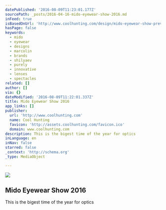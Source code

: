 ```yaml
---
datePublished: '2016-08-09T11:23:01.177Z'
sourcePath: _posts/2016-04-16-mido-eyewear-show-2016.md
inFeed: true
isBasedOnUrl: 'http://www.coolhunting.com/design/mido-eyewear-show-preview-milan'
hasPage: false
keywords:
  - mido
  - eyewear
  - designs
  - marcolin
  - brands
  - shilyaev
  - purely
  - innovative
  - lenses
  - spectacles
related: []
author: []
via: {}
dateModified: '2016-08-09T11:22:01.337Z'
title: Mido Eyewear Show 2016
app_links: []
publisher:
  url: 'http://www.coolhunting.com'
  name: Cool Hunting
  favicon: 'http://assets.coolhunting.com/favicon.ico'
  domain: www.coolhunting.com
description: This is the bigest time of the year for optics
inLanguage: en
inNav: false
starred: false
_context: 'http://schema.org'
_type: MediaObject

---
```

<article style=""><img src="https://s3-us-west-2.amazonaws.com/the-grid-img/p/e0e4e7f9c24bc25e24721945becf5f7aec28e9a0.jpg" /><h1>Mido Eyewear Show 2016</h1><p>This is the bigest time of the year for optics</p></article>